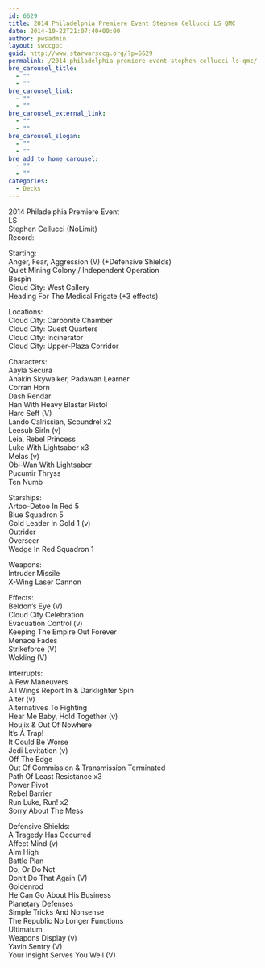 ```yaml
---
id: 6629
title: 2014 Philadelphia Premiere Event Stephen Cellucci LS QMC
date: 2014-10-22T21:07:40+00:00
author: pwsadmin
layout: swccgpc
guid: http://www.starwarsccg.org/?p=6629
permalink: /2014-philadelphia-premiere-event-stephen-cellucci-ls-qmc/
bre_carousel_title:
  - ""
  - ""
bre_carousel_link:
  - ""
  - ""
bre_carousel_external_link:
  - ""
  - ""
bre_carousel_slogan:
  - ""
  - ""
bre_add_to_home_carousel:
  - ""
  - ""
categories:
  - Decks
---
```

2014 Philadelphia Premiere Event  
LS  
Stephen Cellucci (NoLimit)  
Record:

Starting:  
Anger, Fear, Aggression (V) (+Defensive Shields)  
Quiet Mining Colony / Independent Operation  
Bespin  
Cloud City: West Gallery  
Heading For The Medical Frigate (+3 effects)

Locations:  
Cloud City: Carbonite Chamber  
Cloud City: Guest Quarters  
Cloud City: Incinerator  
Cloud City: Upper-Plaza Corridor

Characters:  
Aayla Secura  
Anakin Skywalker, Padawan Learner  
Corran Horn  
Dash Rendar  
Han With Heavy Blaster Pistol  
Harc Seff (V)  
Lando Calrissian, Scoundrel x2  
Leesub Sirln (v)  
Leia, Rebel Princess  
Luke With Lightsaber x3  
Melas (v)  
Obi-Wan With Lightsaber  
Pucumir Thryss  
Ten Numb

Starships:  
Artoo-Detoo In Red 5  
Blue Squadron 5  
Gold Leader In Gold 1 (v)  
Outrider  
Overseer  
Wedge In Red Squadron 1

Weapons:  
Intruder Missile  
X-Wing Laser Cannon

Effects:  
Beldon&#8217;s Eye (V)  
Cloud City Celebration  
Evacuation Control (v)  
Keeping The Empire Out Forever  
Menace Fades  
Strikeforce (V)  
Wokling (V)

Interrupts:  
A Few Maneuvers  
All Wings Report In & Darklighter Spin  
Alter (v)  
Alternatives To Fighting  
Hear Me Baby, Hold Together (v)  
Houjix & Out Of Nowhere  
It&#8217;s A Trap!  
It Could Be Worse  
Jedi Levitation (v)  
Off The Edge  
Out Of Commission & Transmission Terminated  
Path Of Least Resistance x3  
Power Pivot  
Rebel Barrier  
Run Luke, Run! x2  
Sorry About The Mess

Defensive Shields:  
A Tragedy Has Occurred  
Affect Mind (v)  
Aim High  
Battle Plan  
Do, Or Do Not  
Don’t Do That Again (V)  
Goldenrod  
He Can Go About His Business  
Planetary Defenses  
Simple Tricks And Nonsense  
The Republic No Longer Functions  
Ultimatum  
Weapons Display (v)  
Yavin Sentry (V)  
Your Insight Serves You Well (V)